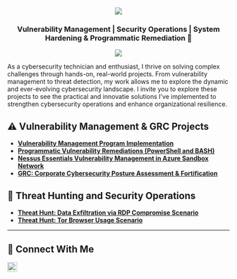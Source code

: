 <h1 align="center">
    <img src="https://readme-typing-svg.herokuapp.com/?font=Fira+Code&size=35&center=true&vCenter=true&width=500&height=70&duration=2000&lines=Hello.;+I'm+Gregory+Sewalt.;" />
</h1>

<h3 align="center">Vulnerability Management | Security Operations | System Hardening & Programmatic Remediation 🔐</h3>

<div align="center">
    <a href="https://www.linkedin.com/in/gregory-sewalt-24942657"><img src="https://img.shields.io/badge/-LinkedIn-0072b1?&style=for-the-badge&logo=linkedin&logoColor=white" /></a>
</div>

As a cybersecurity technician and enthusiast, I thrive on solving complex challenges through hands-on, real-world projects. From vulnerability management to threat detection, my work allows me to explore the dynamic and ever-evolving cybersecurity landscape. I invite you to explore these projects to see the practical and innovatie solutions I’ve implemented to strengthen cybersecurity operations and enhance organizational resilience.


## ⚠️ Vulnerability Management & GRC Projects

- **[Vulnerability Management Program Implementation](https://github.com/gsewalt/vulnerability-management-program)**
- **[Programmatic Vulnerability Remediations (PowerShell and BASH)](https://github.com/gsewalt/programmatic-vulnerability-remediations)**
- **[Nessus Essentials Vulnerability Management in Azure Sandbox Network](https://github.com/gsewalt/nessus-essentials-vulnerability-management)**
- **[GRC: Corporate Cybersecurity Posture Assessment & Fortification](https://github.com/gsewalt/grc-corporate-cs-assessment-nist-scf)**


## 🚨 Threat Hunting and Security Operations

- **[Threat Hunt: Data Exfiltration via RDP Compromise Scenario](https://github.com/gsewalt/threat-hunt-RDP-to-exfiltration)**
- **[Threat Hunt: Tor Browser Usage Scenario](https://github.com/gsewalt/threat-hunting-scenario-tor)**

<hr/>

## 🤳 Connect With Me


[<img align="left" alt="___________ | LinkedIn" width="22px" src="https://cdn.jsdelivr.net/npm/simple-icons@v3/icons/linkedin.svg" />][linkedin]



[linkedin]: https://linkedin.com/in/gregory-sewalt-24942657

<!--
<img width="35" alt="image" src="https://github.com/user-attachments/assets/2f41c7cd-5ea8-4475-b451-a37161b6c3fb"> 
<img width="35" alt="image" src="https://github.com/user-attachments/assets/77649969-9910-4994-8b96-74a116cfb2a8">
-->
